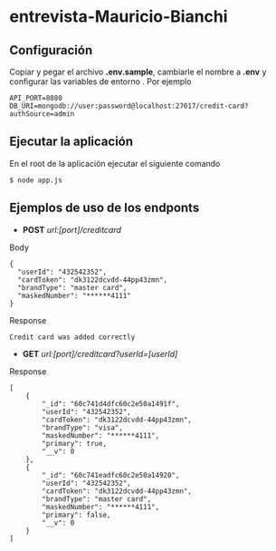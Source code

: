 # entrevista-Mauricio-Bianchi

## Configuración

Copiar y pegar el archivo **.env.sample**, cambiarle el nombre a **.env** y configurar las variables de entorno . Por ejemplo

```
API_PORT=8080
DB_URI=mongodb://user:password@localhost:27017/credit-card?authSource=admin
```

## Ejecutar la aplicación

En el root de la aplicación ejecutar el siguiente comando

```
$ node app.js
```

## Ejemplos de uso de los endponts

* **POST**  *url:[port]/creditcard*

Body 

```
{
  "userId": "432542352",
  "cardToken": "dk3122dcvdd-44pp43zmn",
  "brandType": "master card",
  "maskedNumber": "******4111"
}
```

Response 

```
Credit card was added correctly
```

 * **GET** *url:[port]/creditcard?userId=[userId]*

Response

```
[
    {
        "_id": "60c741d4dfc60c2e50a1491f",
        "userId": "432542352",
        "cardToken": "dk3122dcvdd-44pp43zmn",
        "brandType": "visa",
        "maskedNumber": "******4111",
        "primary": true,
        "__v": 0
    },
    {
        "_id": "60c741eadfc60c2e50a14920",
        "userId": "432542352",
        "cardToken": "dk3122dcvdd-44pp43zmn",
        "brandType": "master card",
        "maskedNumber": "******4111",
        "primary": false,
        "__v": 0
    }
]
```

